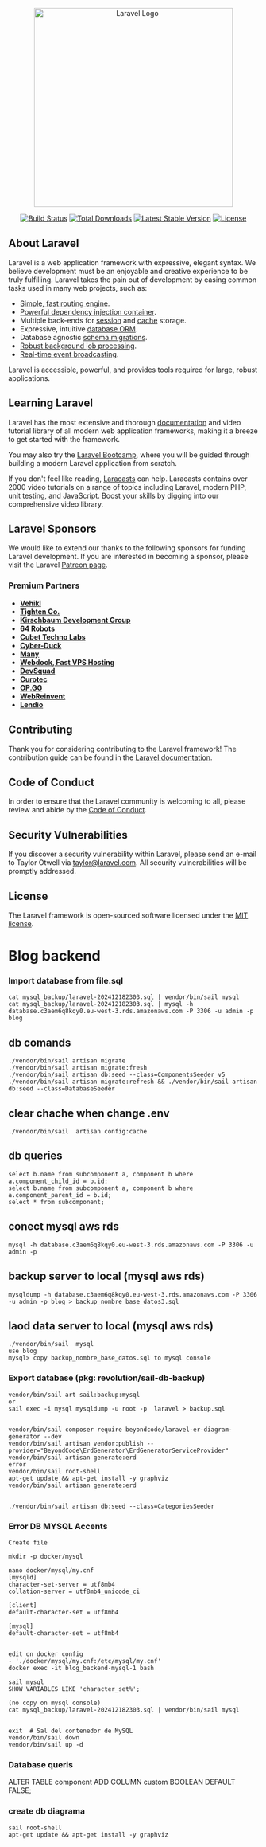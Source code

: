 <p align="center"><a href="https://laravel.com" target="_blank"><img src="https://raw.githubusercontent.com/laravel/art/master/logo-lockup/5%20SVG/2%20CMYK/1%20Full%20Color/laravel-logolockup-cmyk-red.svg" width="400" alt="Laravel Logo"></a></p>

<p align="center">
<a href="https://github.com/laravel/framework/actions"><img src="https://github.com/laravel/framework/workflows/tests/badge.svg" alt="Build Status"></a>
<a href="https://packagist.org/packages/laravel/framework"><img src="https://img.shields.io/packagist/dt/laravel/framework" alt="Total Downloads"></a>
<a href="https://packagist.org/packages/laravel/framework"><img src="https://img.shields.io/packagist/v/laravel/framework" alt="Latest Stable Version"></a>
<a href="https://packagist.org/packages/laravel/framework"><img src="https://img.shields.io/packagist/l/laravel/framework" alt="License"></a>
</p>

## About Laravel

Laravel is a web application framework with expressive, elegant syntax. We believe development must be an enjoyable and creative experience to be truly fulfilling. Laravel takes the pain out of development by easing common tasks used in many web projects, such as:

- [Simple, fast routing engine](https://laravel.com/docs/routing).
- [Powerful dependency injection container](https://laravel.com/docs/container).
- Multiple back-ends for [session](https://laravel.com/docs/session) and [cache](https://laravel.com/docs/cache) storage.
- Expressive, intuitive [database ORM](https://laravel.com/docs/eloquent).
- Database agnostic [schema migrations](https://laravel.com/docs/migrations).
- [Robust background job processing](https://laravel.com/docs/queues).
- [Real-time event broadcasting](https://laravel.com/docs/broadcasting).

Laravel is accessible, powerful, and provides tools required for large, robust applications.

## Learning Laravel

Laravel has the most extensive and thorough [documentation](https://laravel.com/docs) and video tutorial library of all modern web application frameworks, making it a breeze to get started with the framework.

You may also try the [Laravel Bootcamp](https://bootcamp.laravel.com), where you will be guided through building a modern Laravel application from scratch.

If you don't feel like reading, [Laracasts](https://laracasts.com) can help. Laracasts contains over 2000 video tutorials on a range of topics including Laravel, modern PHP, unit testing, and JavaScript. Boost your skills by digging into our comprehensive video library.

## Laravel Sponsors

We would like to extend our thanks to the following sponsors for funding Laravel development. If you are interested in becoming a sponsor, please visit the Laravel [Patreon page](https://patreon.com/taylorotwell).

### Premium Partners

- **[Vehikl](https://vehikl.com/)**
- **[Tighten Co.](https://tighten.co)**
- **[Kirschbaum Development Group](https://kirschbaumdevelopment.com)**
- **[64 Robots](https://64robots.com)**
- **[Cubet Techno Labs](https://cubettech.com)**
- **[Cyber-Duck](https://cyber-duck.co.uk)**
- **[Many](https://www.many.co.uk)**
- **[Webdock, Fast VPS Hosting](https://www.webdock.io/en)**
- **[DevSquad](https://devsquad.com)**
- **[Curotec](https://www.curotec.com/services/technologies/laravel/)**
- **[OP.GG](https://op.gg)**
- **[WebReinvent](https://webreinvent.com/?utm_source=laravel&utm_medium=github&utm_campaign=patreon-sponsors)**
- **[Lendio](https://lendio.com)**

## Contributing

Thank you for considering contributing to the Laravel framework! The contribution guide can be found in the [Laravel documentation](https://laravel.com/docs/contributions).

## Code of Conduct

In order to ensure that the Laravel community is welcoming to all, please review and abide by the [Code of Conduct](https://laravel.com/docs/contributions#code-of-conduct).

## Security Vulnerabilities

If you discover a security vulnerability within Laravel, please send an e-mail to Taylor Otwell via [taylor@laravel.com](mailto:taylor@laravel.com). All security vulnerabilities will be promptly addressed.

## License

The Laravel framework is open-sourced software licensed under the [MIT license](https://opensource.org/licenses/MIT).

#
# Blog backend

### Import database from file.sql
    cat mysql_backup/laravel-202412182303.sql | vendor/bin/sail mysql
    cat mysql_backup/laravel-202412182303.sql | mysql -h database.c3aem6q8kqy0.eu-west-3.rds.amazonaws.com -P 3306 -u admin -p blog

## db comands

    ./vendor/bin/sail artisan migrate
    ./vendor/bin/sail artisan migrate:fresh
    ./vendor/bin/sail artisan db:seed --class=ComponentsSeeder_v5
    ./vendor/bin/sail artisan migrate:refresh && ./vendor/bin/sail artisan db:seed --class=DatabaseSeeder

## clear chache when change .env
    ./vendor/bin/sail  artisan config:cache

## db queries

    select b.name from subcomponent a, component b where a.component_child_id = b.id;
    select b.name from subcomponent a, component b where a.component_parent_id = b.id;
    select * from subcomponent;

## conect mysql aws rds

    mysql -h database.c3aem6q8kqy0.eu-west-3.rds.amazonaws.com -P 3306 -u admin -p

## backup server to local (mysql aws rds)

    mysqldump -h database.c3aem6q8kqy0.eu-west-3.rds.amazonaws.com -P 3306 -u admin -p blog > backup_nombre_base_datos3.sql

## laod data server to local (mysql aws rds)
    ./vendor/bin/sail  mysql
    use blog
    mysql> copy backup_nombre_base_datos.sql to mysql console

### Export database (pkg: revolution/sail-db-backup)
    vendor/bin/sail art sail:backup:mysql
    or
    sail exec -i mysql mysqldump -u root -p  laravel > backup.sql


    vendor/bin/sail composer require beyondcode/laravel-er-diagram-generator --dev
    vendor/bin/sail artisan vendor:publish --provider="BeyondCode\ErdGenerator\ErdGeneratorServiceProvider"
    vendor/bin/sail artisan generate:erd
    error 
    vendor/bin/sail root-shell 
    apt-get update && apt-get install -y graphviz
    vendor/bin/sail artisan generate:erd 

    
    ./vendor/bin/sail artisan db:seed --class=CategoriesSeeder

### Error DB MYSQL Accents
    
    Create file 
    
    mkdir -p docker/mysql

    nano docker/mysql/my.cnf
    [mysqld]
    character-set-server = utf8mb4
    collation-server = utf8mb4_unicode_ci

    [client]
    default-character-set = utf8mb4

    [mysql]
    default-character-set = utf8mb4


    edit on docker config
    - './docker/mysql/my.cnf:/etc/mysql/my.cnf'
    docker exec -it blog_backend-mysql-1 bash

    sail mysql
    SHOW VARIABLES LIKE 'character_set%';

    (no copy on mysql console)
    cat mysql_backup/laravel-202412182303.sql | vendor/bin/sail mysql


    exit  # Sal del contenedor de MySQL
    vendor/bin/sail down
    vendor/bin/sail up -d

### Database queris

ALTER TABLE component ADD COLUMN custom BOOLEAN DEFAULT FALSE;


### create db diagrama
    
    sail root-shell
    apt-get update && apt-get install -y graphviz
